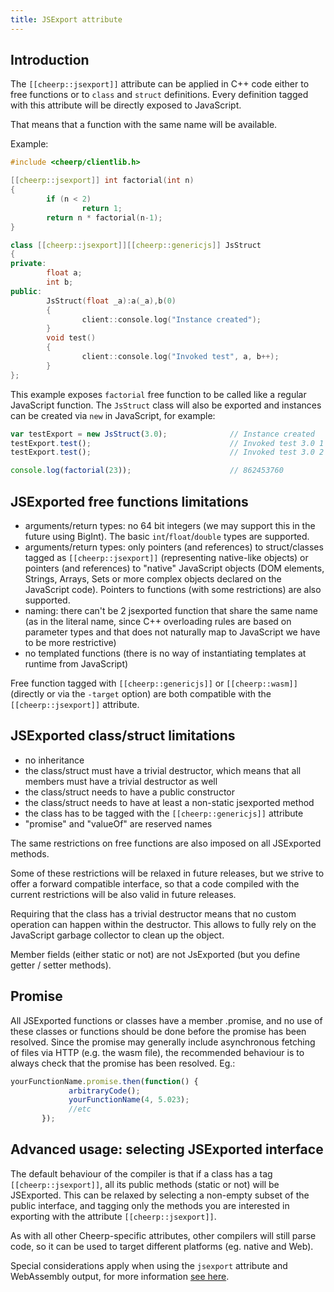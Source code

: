 ```yaml
---
title: JSExport attribute
---
```


## Introduction

The ```[[cheerp::jsexport]]``` attribute can be applied in C++ code either to free functions or to ```class``` and ```struct``` definitions.
Every definition tagged with this attribute will be directly exposed to JavaScript.

That means that a function with the same name will be available.

Example:

```c++
#include <cheerp/clientlib.h>

[[cheerp::jsexport]] int factorial(int n)
{
        if (n < 2)
                return 1;
        return n * factorial(n-1);
}

class [[cheerp::jsexport]][[cheerp::genericjs]] JsStruct
{
private:
        float a;
        int b;
public:
        JsStruct(float _a):a(_a),b(0)
        {
                client::console.log("Instance created");
        }
        void test()
        {
                client::console.log("Invoked test", a, b++);
        }
};
```

This example exposes ```factorial``` free function to be called like a regular JavaScript function.
The ```JsStruct``` class will also be exported and instances can be created via ```new```  in JavaScript, for example:

```js
var testExport = new JsStruct(3.0);              // Instance created
testExport.test();                               // Invoked test 3.0 1
testExport.test();                               // Invoked test 3.0 2

console.log(factorial(23));                      // 862453760
```

## JSExported free functions limitations
 * arguments/return types: no 64 bit integers (we may support this in the future using BigInt). The basic ```int```/```float```/```double``` types are supported.
 * arguments/return types: only pointers (and references) to struct/classes tagged as ```[[cheerp::jsexport]]``` (representing native-like objects) or pointers (and references) to "native" JavaScript objects (DOM elements, Strings, Arrays, Sets or more complex objects declared on the JavaScript code). Pointers to functions (with some restrictions) are also supported.
 * naming: there can't be 2 jsexported function that share the same name (as in the literal name, since C++ overloading rules are based on parameter types and that does not naturally map to JavaScript we have to be more restrictive)
 * no templated functions (there is no way of instantiating templates at runtime from JavaScript)

Free function tagged with ```[[cheerp::genericjs]]``` or ```[[cheerp::wasm]]``` (directly or via the ```-target``` option) are both compatible with the ```[[cheerp::jsexport]]``` attribute.

## JSExported class/struct limitations
 * no inheritance
 * the class/struct must have a trivial destructor, which means that all members must have a trivial destructor as well
 * the class/struct needs to have a public constructor
 * the class/struct needs to have at least a non-static jsexported method
 * the class has to be tagged with the ```[[cheerp::genericjs]]``` attribute
 * "promise" and "valueOf" are reserved names

The same restrictions on free functions are also imposed on all JSExported methods.

Some of these restrictions will be relaxed in future releases, but we strive to offer a forward compatible interface, so that a code compiled with the current restrictions will be also valid in future releases.

Requiring that the class has a trivial destructor means that no custom operation can happen within the destructor. This allows to fully rely on the JavaScript garbage collector to clean up the object.

Member fields (either static or not) are not JsExported (but you define getter / setter methods).

## Promise
All JSExported functions or classes have a member .promise, and no use of these classes or functions should be done before the promise has been resolved. Since the promise may generally include asynchronous fetching of files via HTTP (e.g. the wasm file), the recommended behaviour is to always check that the promise has been resolved. Eg.:
```js
yourFunctionName.promise.then(function() {
             arbitraryCode();
             yourFunctionName(4, 5.023);
             //etc
       });
```

## Advanced usage: selecting JSExported interface
The default behaviour of the compiler is that if a class has a tag ```[[cheerp::jsexport]]```, all its public methods (static or not) will be JSExported. This can be relaxed by selecting a non-empty subset of the public interface, and tagging only the methods you are interested in exporting with the attribute ```[[cheerp::jsexport]]```.

As with all other Cheerp-specific attributes, other compilers will still parse code, so it can be used to target different platforms (eg. native and Web).

Special considerations apply when using the ```jsexport``` attribute and WebAssembly output, for more information [see here](WebAssembly-output#using-cheerpjsexport-in-combination-with-webassembly).

